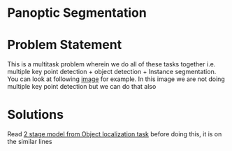 # Panoptic Segmentation


# Problem Statement
This is a multitask problem wherein we do all of these tasks together i.e. multiple key point detection + object detection + Instance segmentation. You can look at following [image]() for example. In this image we are not doing multiple key point detection but we can do that also

# Solutions
Read [2 stage model from Object localization task](https://pub.towardsai.net/computer-vision-object-localization-task-2d536238510f) before doing this, it is on the similar lines


